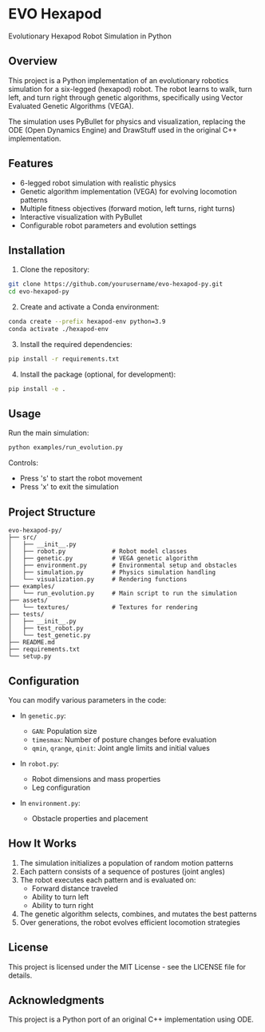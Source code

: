 # EVO Hexapod

Evolutionary Hexapod Robot Simulation in Python

## Overview

This project is a Python implementation of an evolutionary robotics simulation for a six-legged (hexapod) robot. The robot learns to walk, turn left, and turn right through genetic algorithms, specifically using Vector Evaluated Genetic Algorithms (VEGA).

The simulation uses PyBullet for physics and visualization, replacing the ODE (Open Dynamics Engine) and DrawStuff used in the original C++ implementation.

## Features

- 6-legged robot simulation with realistic physics
- Genetic algorithm implementation (VEGA) for evolving locomotion patterns
- Multiple fitness objectives (forward motion, left turns, right turns)
- Interactive visualization with PyBullet
- Configurable robot parameters and evolution settings

## Installation

1. Clone the repository:
```bash
git clone https://github.com/yourusername/evo-hexapod-py.git
cd evo-hexapod-py
```

2. Create and activate a Conda environment:
```bash
conda create --prefix hexapod-env python=3.9
conda activate ./hexapod-env
```

3. Install the required dependencies:
```bash
pip install -r requirements.txt
```

4. Install the package (optional, for development):
```bash
pip install -e .
```

## Usage

Run the main simulation:

```bash
python examples/run_evolution.py
```

Controls:
- Press 's' to start the robot movement
- Press 'x' to exit the simulation

## Project Structure

```
evo-hexapod-py/
├── src/
│   ├── __init__.py
│   ├── robot.py             # Robot model classes
│   ├── genetic.py           # VEGA genetic algorithm
│   ├── environment.py       # Environmental setup and obstacles
│   ├── simulation.py        # Physics simulation handling
│   └── visualization.py     # Rendering functions
├── examples/
│   └── run_evolution.py     # Main script to run the simulation
├── assets/
│   └── textures/            # Textures for rendering
├── tests/
│   ├── __init__.py
│   ├── test_robot.py
│   └── test_genetic.py
├── README.md
├── requirements.txt
└── setup.py
```

## Configuration

You can modify various parameters in the code:

- In `genetic.py`:
  - `GAN`: Population size
  - `timesmax`: Number of posture changes before evaluation
  - `qmin`, `qrange`, `qinit`: Joint angle limits and initial values

- In `robot.py`:
  - Robot dimensions and mass properties
  - Leg configuration

- In `environment.py`:
  - Obstacle properties and placement

## How It Works

1. The simulation initializes a population of random motion patterns
2. Each pattern consists of a sequence of postures (joint angles)
3. The robot executes each pattern and is evaluated on:
   - Forward distance traveled
   - Ability to turn left
   - Ability to turn right
4. The genetic algorithm selects, combines, and mutates the best patterns
5. Over generations, the robot evolves efficient locomotion strategies

## License

This project is licensed under the MIT License - see the LICENSE file for details.

## Acknowledgments

This project is a Python port of an original C++ implementation using ODE.